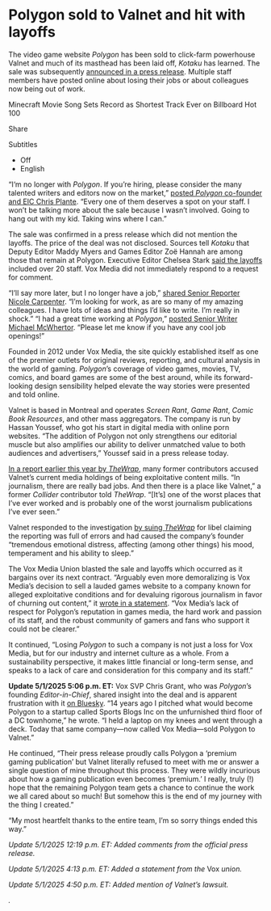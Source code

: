 # Polygon sold to Valnet and hit with layoffs

The video game website _Polygon_ has been sold to click-farm powerhouse Valnet and much of its masthead has been laid off, _Kotaku_ has learned. The sale was subsequently [announced in a press release](https://www.businesswire.com/news/home/20250501630767/en/Valnet-Acquires-Premium-Gaming-Publication-Polygon-from-Vox-Media). Multiple staff members have posted online about losing their jobs or about colleagues now being out of work.

Minecraft Movie Song Sets Record as Shortest Track Ever on Billboard Hot 100

Share

Subtitles

*   Off
*   English

“I‘m no longer with _Polygon_. If you’re hiring, please consider the many talented writers and editors now on the market,” [posted _Polygon_ co-founder and EIC Chris Plante](https://bsky.app/profile/plante.bsky.social/post/3lo4mn4noqc26). “Every one of them deserves a spot on your staff. I won’t be talking more about the sale because I wasn’t involved. Going to hang out with my kid. Taking wins where I can.”

The sale was confirmed in a press release which did not mention the layoffs. The price of the deal was not disclosed. Sources tell _Kotaku_ that Deputy Editor Maddy Myers and Games Editor Zoë Hannah are among those that remain at Polygon. Executive Editor Chelsea Stark [said the layoffs](https://bsky.app/profile/chelseabot.bsky.social/post/3lo54ym52ec2z) included over 20 staff. Vox Media did not immediately respond to a request for comment.

“I’ll say more later, but I no longer have a job,” [shared Senior Reporter Nicole Carpenter](https://bsky.app/profile/nicolecarpenter.bsky.social/post/3lo4msra3w22m). “I’m looking for work, as are so many of my amazing colleagues. I have lots of ideas and things I’d like to write. I’m really in shock.” “I had a great time working at _Polygon_,” [posted Senior Writer Michael McWhertor](https://bsky.app/profile/mmcwhertor.bsky.social/post/3lo4lsc3pqk2c). “Please let me know if you have any cool job openings!”

Founded in 2012 under Vox Media, the site quickly established itself as one of the premier outlets for original reviews, reporting, and cultural analysis in the world of gaming. _Polygon_’s coverage of video games, movies, TV, comics, and board games are some of the best around, while its forward-looking design sensibility helped elevate the way stories were presented and told online.

Valnet is based in Montreal and operates _Screen Rant_, _Game Rant_, _Comic Book Resources_, and other mass aggregators. The company is run by Hassan Youssef, who got his start in digital media with online porn websites. “The addition of Polygon not only strengthens our editorial muscle but also amplifies our ability to deliver unmatched value to both audiences and advertisers,” Youssef said in a press release today.

[In a report earlier this year by _TheWrap_](https://www.thewrap.com/valnet-labor-lawsuit-hassan-youssef-digital-media-sweat-shop/), many former contributors accused Valnet’s current media holdings of being exploitative content mills. “In journalism, there are really bad jobs. And then there is a place like Valnet,” a former _Collider_ contributor told _TheWrap_. “\[It’s\] one of the worst places that I’ve ever worked and is probably one of the worst journalism publications I’ve ever seen.”

Valnet responded to the investigation [by suing _TheWrap_](https://www.thewrap.com/valnet-sues-thewrap-libel-hassan-youssef-sweatshop-investigation/) for libel claiming the reporting was full of errors and had caused the company’s founder “tremendous emotional distress, affecting (among other things) his mood, temperament and his ability to sleep.”

The Vox Media Union blasted the sale and layoffs which occurred as it bargains over its next contract. “Arguably even more demoralizing is Vox Media’s decision to sell a lauded games website to a company known for alleged exploitative conditions and for devaluing rigorous journalism in favor of churning out content,” it [wrote in a statement](https://bsky.app/profile/voxmediaunion.bsky.social). “Vox Media’s lack of respect for Polygon’s reputation in games media, the hard work and passion of its staff, and the robust community of gamers and fans who support it could not be clearer.”

It continued, “Losing _Polygon_ to such a company is not just a loss for Vox Media, but for our industry and internet culture as a whole. From a sustainability perspective, it makes little financial or long-term sense, and speaks to a lack of care and consideration for this company and its staff.”

**Update 5/1/2025 5:06 p.m. ET:** Vox SVP Chris Grant, who was _Polygon_’s founding _Editor-in-Chief_, shared insight into the deal and is apparent frustration with it [on Bluesky](https://bsky.app/profile/charstring.com/post/3lo56isadnc2g). “14 years ago I pitched what would become Polygon to a startup called Sports Blogs Inc on the unfurnished third floor of a DC townhome,” he wrote. “I held a laptop on my knees and went through a deck. Today that same company—now called Vox Media—sold Polygon to Valnet.”

He continued, “Their press release proudly calls Polygon a ‘premium gaming publication’ but Valnet literally refused to meet with me or answer a single question of mine throughout this process. They were wildly incurious about how a gaming publication even becomes ‘premium.’ I really, truly (!) hope that the remaining Polygon team gets a chance to continue the work we all cared about so much! But somehow this is the end of my journey with the thing I created.”

“My most heartfelt thanks to the entire team, I’m so sorry things ended this way.”﻿

_Update 5/1/2025 12:19 p.m. ET: Added comments from the official press release._

_Update 5/1/2025 4:13 p.m. ET: Added a statement from the_ Vox _union._

_Update 5/1/2025 4:50 p.m. ET: Added mention of Valnet’s lawsuit._

_._